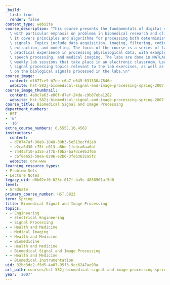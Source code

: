 ```yaml
---
_build:
  list: true
  render: false
content_type: website
course_description: "This course presents the fundamentals of digital signal processing\
  \ with particular emphasis on problems in biomedical research and clinical medicine.\
  \ It covers principles and algorithms for processing both deterministic and random\
  \ signals. Topics include data acquisition, imaging, filtering, coding, feature\
  \ extraction, and modeling. The focus of the course is a series of labs that provide\
  \ practical experience in processing physiological data, with examples from cardiology,\
  \ speech processing, and medical imaging. The labs are done in MATLAB\xAE during\
  \ weekly lab sessions that take place in an electronic classroom. Lectures cover\
  \ signal processing topics relevant to the lab exercises, as well as background\
  \ on the biological signals processed in the labs.\n"
course_image:
  content: df677ce9-b7ee-c6a7-e645-631330a7846e
  website: hst-582j-biomedical-signal-and-image-processing-spring-2007
course_image_thumbnail:
  content: 4a0c7a63-e06f-d7af-24de-c9b87eba1282
  website: hst-582j-biomedical-signal-and-image-processing-spring-2007
course_title: Biomedical Signal and Image Processing
department_numbers:
- HST
- '6'
- '16'
extra_course_numbers: 6.555J,16.456J
instructors:
  content:
  - d78747af-98e0-1848-30b3-5e513ecfd2e8
  - e2ca6d30-c75f-e013-a8be-1fcdca6aa6af
  - 74443f10-a355-af7b-f0ba-ba7dce953f65
  - c6f8e653-50ea-8296-e2b6-3feb3632a5fc
  website: ocw-www
learning_resource_types:
- Problem Sets
- Lecture Notes
legacy_uid: d6b02ef0-023c-017f-ba9c-4858901af5d0
level:
- Graduate
primary_course_number: HST.582J
term: Spring
title: Biomedical Signal and Image Processing
topics:
- - Engineering
  - Electrical Engineering
  - Signal Processing
- - Health and Medicine
  - Medical Imaging
- - Health and Medicine
  - Biomedicine
- - Health and Medicine
  - Biomedical Signal and Image Processing
- - Health and Medicine
  - Biomedical Instrumentation
uid: 32bc3dc2-f5d5-4a07-95f3-9cc6247ae93a
url_path: courses/hst-582j-biomedical-signal-and-image-processing-spring-2007
year: '2007'
---
```

